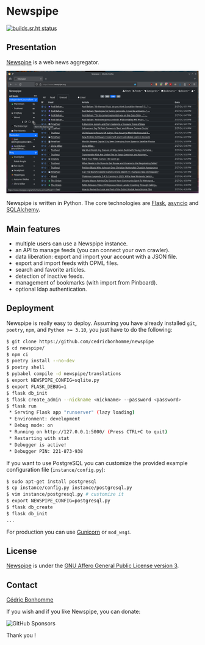 # Newspipe

[![builds.sr.ht status](https://builds.sr.ht/~cedric/newspipe.svg)](https://builds.sr.ht/~cedric/newspipe)

## Presentation

[Newspipe](https://github.com/cedricbonhomme/newspipe) is a web news aggregator.

![Newspipe Home page](docs/static/newspipe_home-page.png "Newspipe Home page")

Newspipe is written in Python. The core technologies are
[Flask](http://flask.pocoo.org),
[asyncio](https://www.python.org/dev/peps/pep-3156/) and
[SQLAlchemy](http://www.sqlalchemy.org).


## Main features

* multiple users can use a Newspipe instance.
* an API to manage feeds (you can connect your own crawler).
* data liberation: export and import your account with a JSON file.
* export and import feeds with OPML files.
* search and favorite articles.
* detection of inactive feeds.
* management of bookmarks (with import from Pinboard).
* optional ldap authentication.


## Deployment

Newspipe is really easy to deploy.
Assuming you have already installed ``git``, ``poetry``, ``npm``,  and
``Python >= 3.10``, you just have to do the following:

```bash
$ git clone https://github.com/cedricbonhomme/newspipe
$ cd newspipe/
$ npm ci
$ poetry install --no-dev
$ poetry shell
$ pybabel compile -d newspipe/translations
$ export NEWSPIPE_CONFIG=sqlite.py
$ export FLASK_DEBUG=1
$ flask db_init
$ flask create_admin --nickname <nickname> --password <password>
$ flask run
 * Serving Flask app "runserver" (lazy loading)
 * Environment: development
 * Debug mode: on
 * Running on http://127.0.0.1:5000/ (Press CTRL+C to quit)
 * Restarting with stat
 * Debugger is active!
 * Debugger PIN: 221-873-938
```

If you want to use PostgreSQL you can customize
the provided example configuration file (``instance/config.py``):

```bash
$ sudo apt-get install postgresql
$ cp instance/config.py instance/postgresql.py
$ vim instance/postgresql.py # customize it
$ export NEWSPIPE_CONFIG=postgresql.py
$ flask db_create
$ flask db_init
...
```

For production you can use [Gunicorn](https://gunicorn.org) or ``mod_wsgi``.


## License

[Newspipe](https://github.com/cedricbonhomme/newspipe) is under the
[GNU Affero General Public License version 3](https://www.gnu.org/licenses/agpl-3.0.html).


## Contact

[Cédric Bonhomme](https://www.cedricbonhomme.org)

If you wish and if you like Newspipe, you can donate:

![GitHub Sponsors](https://img.shields.io/github/sponsors/cedricbonhomme)

Thank you !

